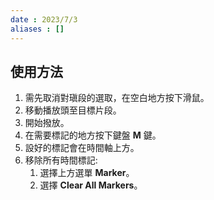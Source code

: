 ```yaml
---
date : 2023/7/3
aliases : []
---
```


## 使用方法

1. 需先取消對瑱段的選取，在空白地方按下滑鼠。
2. 移動播放頭至目標片段。
3. 開始撥放。
4. 在需要標記的地方按下鍵盤 **M** 鍵。
5. 設好的標記會在時間軸上方。
6. 移除所有時間標記: 
	1. 選擇上方選單 **Marker**。
	2. 選擇 **Clear All Markers**。